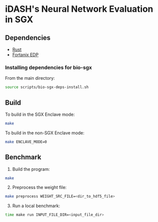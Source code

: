 # iDASH's Neural Network Evaluation in SGX
## Dependencies
- [Rust](https://www.rust-lang.org/tools/install)
- [Fortanix EDP](https://edp.fortanix.com/docs/installation/guide/)
### Installing dependencies for bio-sgx
From the main directory:
```bash
source scripts/bio-sgx-deps-install.sh
```
## Build
To build in the SGX Enclave mode:
```bash
make
```
To build in the non-SGX Enclave mode:
```bash
make ENCLAVE_MODE=0
```
## Benchmark
1. Build the program:
```bash
make
```
2. Preprocess the weight file:
```bash
make preprocess WEIGHT_SRC_FILE=<dir_to_hdf5_file>
```
3. Run a local benchmark:
```bash
time make run INPUT_FILE_DIR=<input_file_dir>
```
